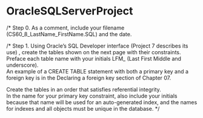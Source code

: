 # OracleSQLServerProject

/* Step 0.  As a comment, include your filename (CS60_8_LastName_FirstName.SQL) 
and the date.

/* Step 1.  Using Oracle’s SQL Developer interface (Project 7 describes its use)
, create the tables shown on the next page with their constraints.  Preface each 
table name with your initials LFM_ (Last First Middle and underscore).  
An example of a CREATE TABLE statement with both a primary key and a foreign key 
is in the Declaring a foreign key section of Chapter 07. 

Create the tables in an order that satisfies referential integrity.  
In the name for your primary key constraint, also include your initials because 
that name will be used for an auto-generated index, and the names for indexes 
and all objects must be unique in the database.
*/
